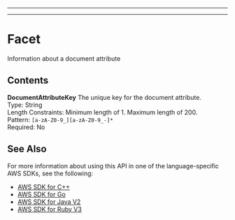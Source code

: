 --------

--------

# Facet<a name="API_Facet"></a>

Information about a document attribute

## Contents<a name="API_Facet_Contents"></a>

 **DocumentAttributeKey**   <a name="Kendra-Type-Facet-DocumentAttributeKey"></a>
The unique key for the document attribute\.  
Type: String  
Length Constraints: Minimum length of 1\. Maximum length of 200\.  
Pattern: `[a-zA-Z0-9_][a-zA-Z0-9_-]*`   
Required: No

## See Also<a name="API_Facet_SeeAlso"></a>

For more information about using this API in one of the language\-specific AWS SDKs, see the following:
+  [AWS SDK for C\+\+](https://docs.aws.amazon.com/goto/SdkForCpp/kendra-2019-02-03/Facet) 
+  [AWS SDK for Go](https://docs.aws.amazon.com/goto/SdkForGoV1/kendra-2019-02-03/Facet) 
+  [AWS SDK for Java V2](https://docs.aws.amazon.com/goto/SdkForJavaV2/kendra-2019-02-03/Facet) 
+  [AWS SDK for Ruby V3](https://docs.aws.amazon.com/goto/SdkForRubyV3/kendra-2019-02-03/Facet) 